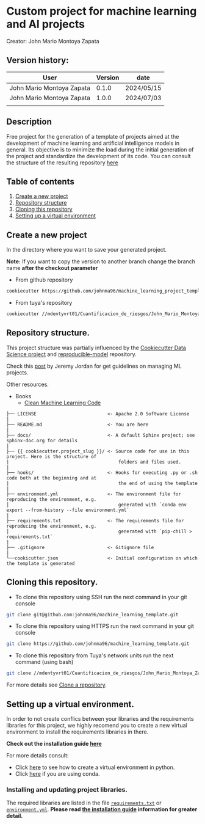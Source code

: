 # Custom project for machine learning and AI projects

Creator: John Mario Montoya Zapata

## Version history:
| User                      | Version | date       |
|---------------------------|---------|------------|
| John Mario Montoya Zapata |  0.1.0  | 2024/05/15 |
| John Mario Montoya Zapata |  1.0.0  | 2024/07/03 |
|                           |         |            |

## Description
Free project for the generation of a template of projects aimed at the development of machine learning and artificial intelligence models in general. Its objective is to minimize the load during the initial generation of the project and standardize the development of its code. You can consult the structure of the resulting repository [here](/{{%20cookiecutter.project_slug%20}}/README.md)

## Table of contents
1. [Create a new project](#create-a-new-project)
2. [Repository structure](#repository-structure)
3. [Cloning this repository](#cloning-this-repository)
4. [Setting up a virtual environment](#setting-up-a-virtual-environment)

## Create a new project

In the directory where you want to save your generated project.

**Note:** If you want to copy the version to another branch change the branch name **after the checkout parameter**

- From github repository
```bash
cookiecutter https://github.com/johnma96/machine_learning_project_template.git --checkout main
```
- From tuya's repository
```bash
cookiecutter //mdentyvrt01/Cuantificacion_de_riesgos/John_Mario_Montoya_Zapata/models/machine_learning_project_template --checkout main
```

## Repository structure.

This project structure was partially influenced by the [Cookiecutter Data Science project](https://drivendata.github.io/cookiecutter-data-science/) and [reproducible-model](https://github.com/cmawer/reproducible-model) repository.

Check this [post](https://www.jeremyjordan.me/ml-projects-guide/) by Jeremy Jordan for get guidelines on managing ML projects.

Other resources.
- Books
    - [Clean Machine Learning Code](https://leanpub.com/cleanmachinelearningcode)

```
├── LICENSE                          <- Apache 2.0 Software License
|
├── README.md                        <- You are here
|
├── docs/                            <- A default Sphinx project; see sphinx-doc.org for details
|
├── {{ cookiecutter.project_slug }}/ <- Source code for use in this project. Here is the structure of 
|                                        folders and files used.
|
├── hooks/                           <- Hooks for executing .py or .sh code both at the beginning and at 
|                                        the end of using the template
|
├── environment.yml                  <- The environment file for reproducing the environment, e.g.
│                                        generated with `conda env export --from-history --file environment.yml`
|
├── requirements.txt                 <- The requirements file for reproducing the environment, e.g.
│                                        generated with `pip-chill > requirements.txt`
|
├── .gitignore                       <- Gitignore file 
|
└──cookicutter.json                  <- Initial configuration on which the template is generated
```

## Cloning this repository.

- To clone this repository using SSH run the next command in your git console
```bash
git clone git@github.com:johnma96/machine_learning_template.git
```
- To clone this repository using HTTPS run the next command in your git console
```bash
git clone https://github.com/johnma96/machine_learning_template.git
```
- To clone this repository from Tuya's network units run the next command (using bash)
```bash
git clone //mdentyvrt01/Cuantificacion_de_riesgos/John_Mario_Montoya_Zapata/models/machine_learning_project_template
```

For more details see [Clone a repository](https://docs.gitlab.com/ee/gitlab-basics/start-using-git.html#clone-a-repository).

## Setting up a virtual environment.

In order to not create conflics between your libraries and the requirements libraries for this project, we highly recomend you to create a new virtual environment to install the requirements libraries in there.

**Check out the installation guide [here](/install.md)**

For more details consult:
- Click [here](https://docs.python.org/3/library/venv.html) to see how to create a virtual environment in python.
- Click [here](https://conda.io/projects/conda/en/latest/user-guide/tasks/manage-environments.html) if you are using conda.

### Installing and updating project libraries.
The required libraries are listed in the file [`requirements.txt`](/requirements.txt) or [`environment.yml`](/environment.yml). **Please read [the installation guide](/install.md) information for greater detail.**
